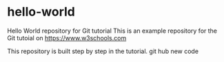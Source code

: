 # hello-world
Hello World repository for Git tutorial
This is an example repository for the Git tutoial on https://www.w3schools.com

This repository is built step by step in the tutorial. 
git hub
new code
